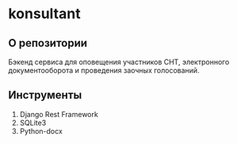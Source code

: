 # konsultant

## О репозитории
Бэкенд сервиса для оповещения участников СНТ, электронного документооборота и проведения заочных голосований.

## Инструменты
1) Django Rest Framework
2) SQLite3
3) Python-docx

